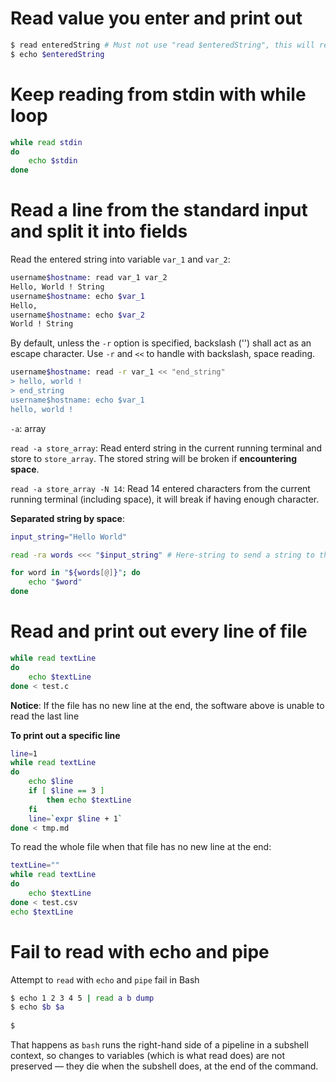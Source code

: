 # Read value you enter and print out

```bash
$ read enteredString # Must not use "read $enteredString", this will return NULL to $enteredString
$ echo $enteredString
```

# Keep reading from stdin with while loop
```sh
while read stdin
do    
    echo $stdin
done
```
# Read a line from the standard input and split it into fields

Read the entered string into variable ``var_1`` and ``var_2``:

```sh
username$hostname: read var_1 var_2
Hello, World ! String
username$hostname: echo $var_1
Hello,
username$hostname: echo $var_2
World ! String
```

By default, unless the ``-r`` option is specified, backslash ('\') shall act as an escape character. Use ``-r`` and ``<<`` to handle with backslash, space reading.

```sh
username$hostname: read -r var_1 << "end_string"
> hello, world !
> end_string
username$hostname: echo $var_1
hello, world !
```

``-a``: array

``read -a store_array``: Read enterd string in the current running terminal and store to ``store_array``. The stored string will be broken if **encountering space**.

``read -a store_array -N 14``: Read 14 entered characters from the current running terminal (including space), it will break if having enough character.

**Separated string by space**:
```sh
input_string="Hello World"

read -ra words <<< "$input_string" # Here-string to send a string to the program

for word in "${words[@]}"; do
    echo "$word"
done
```
# Read and print out every line of file

```sh
while read textLine
do    
    echo $textLine    
done < test.c
```
**Notice**: If the file has no new line at the end, the software above is unable to read the last line

**To print out a specific line**
```sh
line=1
while read textLine
do 
    echo $line
    if [ $line == 3 ] 
        then echo $textLine 
    fi
    line=`expr $line + 1`
done < tmp.md
```
To read the whole file when that file has no new line at the end:

```sh
textLine=""
while read textLine
do   
    echo $textLine    
done < test.csv
echo $textLine
```

# Fail to read with echo and pipe

Attempt to ``read`` with ``echo`` and ``pipe`` fail in Bash

```sh
$ echo 1 2 3 4 5 | read a b dump
$ echo $b $a 
  
$
```

That happens as ``bash`` runs the right-hand side of a pipeline in a subshell context, so changes to variables (which is what read does) are not preserved — they die when the subshell does, at the end of the command.
